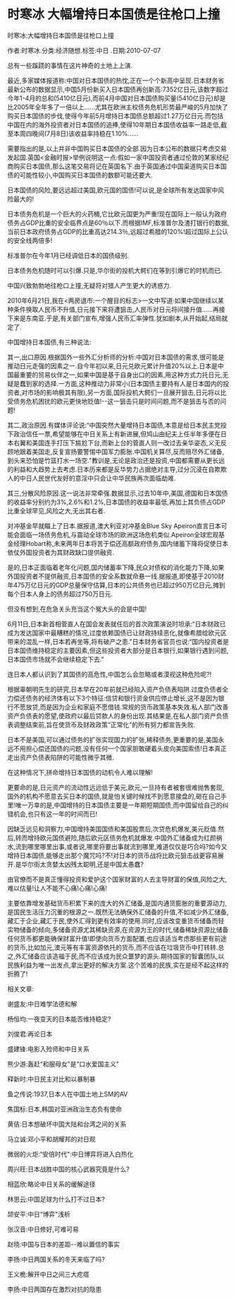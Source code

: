 # 时寒冰  大幅增持日本国债是往枪口上撞    
    
时寒冰:大幅增持日本国债是往枪口上撞    
作者:时寒冰.分类:经济随想.标签:中日 .日期:2010-07-07    
总有一些蹊跷的事情在这片神奇的土地上上演.    
最近,多家媒体报道称:中国对日本国债的热忱,正在一个个新高中呈现.日本财务省最新公布的数据显示,中国5月份新买入日本国债再创新高:7352亿日元,该数字超过今年1-4月的总和(5410亿日元),而前4月中国对日本国债购买量(5410亿日元)却是比2005年全年多了一倍以上......尤其在欧洲主权债务危机形势最严峻的5月加快了购买日本国债的步伐,使得今年前5月增持日本国债总额超过1.27万亿日元.而包括中国在内的海外投资者对日本国债的追捧,使得10年期日本国债收益率一路走低,截至本周四晚间(7月8日)该收益率持稳在1.10%......    
需要指出的是,以上并非中国购买日本国债的全部.因为日本公布的数据只考虑交易发起国.英国<金融时报>举例说明这一点:假如一家中国投资者通过伦敦的某家经纪商购买日本国债,那么这笔交易将记在英国名下.由于英国通过中国渠道购买日本国债的可能性较小,中国购买日本国债的数额可能还要大.    
日本国债的风险,要远远超过美国,欧元国的国债!可以说,是全球所有发达国家中风险最大的!    
日本债务危机是一个巨大的火药桶,它比欧元国更为严重!现在国际上一般认为政府债务占GDP比重的安全临界点是60％以下.而根据IMF,标准普尔及渣打银行的数据,当前日本政府债务占GDP的比重高达214.3％,远超过希腊的120%!超过国际上公认的安全线两倍多!    
标准普尔在今年1月已经调低日本的国债级别.    
日本债务危机随时可以引爆.只是,华尔街的投机大鳄们在等到引爆它的时机而已.    
中国兴致勃勃地往枪口上撞,无疑将对猎人产生更大的诱惑力.    
2010年6月21日,我在<两房退市:一个醒目的标志>一文中写道:如果中国继续以某种条件换取人民币不升值,日元接下来将遭狙击,人民币对日元将间接升值......再接下来是东南亚.于是,有关部门宣布,增强人民币汇率弹性.犹如剧本,从开始起,结局就定了.    
中国增持日本国债,有三种说法:    
其一,出口原因.根据国外一些外汇分析师的分析:中国对日本国债的需求,很可能是推动日元走强的因素之一.自今年初以来,日元兑欧元累计升值20%以上.日本是中国最重要的贸易伙伴之一,如果中国是基于自身出口的因素,用这种方式力托日元,无疑是蠢到家的选择.一方面,这种推动力非常小(日本国债主要持有人是日本国内的投资者,对市场的影响极其有限),另一方面,国际投机大鳄们一旦展开狙击,日元将以比受债务危机困扰的欧元更快地贬值!--这一狙击只是时间问题,而不是狙击与否的问题!    
其二,政治原因.有媒体评论说:“中国突然大量增持日本国债,本意是给日本民主党投下政治信任一票,希望能够在中日关系上有新进展,但鸠山由纪夫上任半年多便在日本右翼和美国连手打压下尴尬下台,而新上台的菅直人则一改过去亲华姿态,义无反顾地跟着美国走,反复宣扬要警惕中国军力膨胀.中国机关算尽,反而赔尽外汇储备,到头来恐怕是竹篮打水一场空."教训是,无论是政治还是投资,中国都需要从更长远的利益和大趋势上去考虑.日本历来都是反华势力占据绝对主导,过分沉浸在自欺欺人的中日人民世代友好的意淫中只会让中华民族再次面临劫难.    
其三,分散风险原因.这一说法非常牵强.数据显示,过去10年中,美国,德国和日本国债的收益率分别约为3%,2.6%和1.2%,日本国债的收益率最低,再加上其负债占GDP比重全球罕见,风险之大,无出其右者.    
对冲基金早就瞄上了日本.据报道,澳大利亚对冲基金Blue Sky Apeiron直言日本可能会面临一场债务危机,与震动全球市场的欧洲这场危机类似.Apeiron全球宏观基金经理Hobart称,未来两年日本将苦于偿还高额政府债务,国内储蓄下降将促使日本依仗外国投资者为其财政缺口提供融资.    
是的,日本正面临着老年化问题,国内储蓄率下降,民众对债权的消化能力下降,如果外国投资者不提供融资,日本国债的安全系数就命悬一线.据报道,即使基于2010财年475万亿日元的GDP总量保守估算,日本的公共债务也已超过950万亿日元,摊到每个日本人身上的债务超过750万日元.    
但没有想到,在危急关头充当这个冤大头的会是中国!    
6月11日,日本新首相菅直人在国会发表就任后的首次政策演说时坦承:“日本财政已成为发达国家中最糟糕的情况,过度依赖国债已让财政持续恶化,就像希腊给欧元区带来的混乱一样,日本若再坐等,将有破产之患."日本财务省官员也说:“国内投资者是日本国债维持稳定的主要因素,但这些投资者大部分是日本银行,如果银行遇到问题,日本国债市场就不会继续稳定下去."    
连日本人都认识到了其国债的高危性,中国怎么会忽略或者漠视这种危险呢?!    
根据辜朝明先生的研究,日本早在20年前就已经陷入资产负债表陷阱.过度负债者全力偿还债务的经济体有以下3个特征:信贷和银行资金供应停止增长,这不是因为银行不愿放贷,而是因为企业和家庭不愿借钱.常规的货币政策基本失效.私人部门改善资产负债表的愿望,使政府以最后贷款人的身份出现.其结果是,在私人部门资产负债表调整结束前,旨在使货币及财政政策“正常化"的所有努力都宣告失败.    
日本不是美国,可以通过债务的扩张实现国力的扩张,稀释债务,更重要的是,美国永远不用担心偿还国债的问题,没有任何一个国家胆敢硬着头皮向美国索债!日本真正走出资产负债表陷阱的可能性微乎其微.    
在这种情况下,拼命增持日本国债的动机令人难以理解!    
更要命的是,日元资产的流动性远远低于美元,欧元,一旦持有者被套很难抛售套现,国外的机构不愿意去买日本的国债,就是怕关键时候找不到愿意接盘的,砸在自己手里!唯一万幸的是,中国增持的日本国债主要是一年期短期国债,而中国留给自己的纠错机会,也只有这一年的时间而已!    
因缺乏远见和洞察力,中国增持美国国债和美国股票后,次贷危机爆发,美元贬值.然后,转而增持欧元国债避险,随后欧元区债务危机就爆发.中国外汇储备成为红颜祸水,流到哪里哪里出事,或者说,哪里将要出事就流到哪里,难道仅仅是巧合吗?如今又增持日本国债,能够走出那个魔咒吗?不!对日本的货币战将比欧元狙击战更容易展开.是华尔街太贪婪太凶残太聪明,还是中国太愚蠢?    
由官僚而不是真正懂得投资和爱护这个国家财富的人去主导财富的保值,风险之大,难以估量!让人不能不心痛!心痛!心痛!    
主要依靠增发基础货币积累下来的庞大的外汇储备,是国内通货膨胀的重要源动力,是国民生活压力沉重的根源之一.既然无法确保外汇储备的升值,不如减少外汇储备,藏汇于企业,藏汇于民,使外汇得到更有效率的使用.同时,应该改变重货币储备而轻实物储备的倾向,多储备资源尤其稀缺资源,在资源为王的时代,储备稀缺资源比储备任何货币都更能确保财富升值!即使向货币方面配置,也应该适当考虑那些更有前途的货币,比如加元,澳元等有丰富资源依托的货币,而不应该在垃圾货币中打转转.总之,外汇储备应该造福于民,而不应该成为民众噩梦的源头.期待国家的智囊团队,以民族利益为唯一出发点,拿出更好的解决方案.这个苦难的民族,实在是经不起这样的折腾了!    
    
相关文章:    
谢盛友:中日难学法德和解    
杨恒均:一夜变天的日本能否维持稳定?    
刘俊君:再论日本    
盛建锋:电影入殓师和中日关系    
熊少游:轰赶“和服母女"是“口水爱国主义"    
释新时:中日民主对比和以暴制暴    
鱼之传说:1937,日本人在中国土地上SM的AV    
焦国标:日本,韩国对亚洲政治生态负有使命    
黄佶:日本想破坏中国大陆和台湾之间的关系    
马立诚:邓小平和胡耀邦的对日观    
微弱的火炬:“安倍时代":中日博弈将进入白热化    
周兴旺:日本战胜中国的核心武器究竟是什么?    
相蓝欣:略论中日关系的缓解途径    
林思云:中国足球为什么打不过日本?    
颉安平:中日“博弈"浅析    
张汉音:中日修好,可难可易    
赵晓:中国与日本的差距--难以置信的事实    
李扬:中日两国关系的冬天来临了吗?    
王义桅:解开中日之间三大疙瘩    
李扬:中日两国存在激烈对抗的隐患